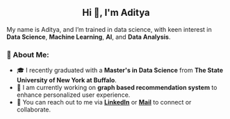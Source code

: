<!--
**AdityaMN98/AdityaMN98** is a ✨ _special_ ✨ repository because its `README.md` (this file) appears on your GitHub profile.

Here are some ideas to get you started:

- 🔭 I’m currently working on ...
- 🌱 I’m currently learning ...
- 👯 I’m looking to collaborate on ...
- 🤔 I’m looking for help with ...
- 💬 Ask me about ...
- 📫 How to reach me: ...
- 😄 Pronouns: ...
- ⚡ Fun fact: ...
-->
<h2 align="center">Hi 👋, I'm Aditya</h2>

My name is Aditya, and I’m trained in data science, with keen interest in **Data Science**, **Machine Learning**, **AI**, and **Data Analysis**.

### 🚀 About Me:
- 🎓 I recently graduated with a **Master's in Data Science** from **The State University of New York at Buffalo**.
- 🌱 I am currently working on **graph based recommendation system** to enhance personalized user experience.
- 👯 You can reach out to me via **[LinkedIn](www.linkedin.com/in/adityamnaik)** or **[Mail](mailto:adityamanjunathnaik@outlook.com)** to connect or collaborate. 

